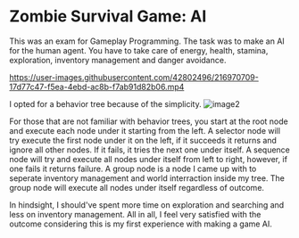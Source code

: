 # Zombie Survival Game: AI

This was an exam for Gameplay Programming. The task was to make an AI for the human agent. You have to take care of energy, health, stamina, exploration, inventory management and danger avoidance.

https://user-images.githubusercontent.com/42802496/216970709-17d77c47-f5ea-4ebd-ac8b-f7ab91d82b06.mp4

I opted for a behavior tree because of the simplicity.
![image2](https://user-images.githubusercontent.com/42802496/216971864-e69c17dd-47e8-447b-916c-b28a55f30df0.png)

For those that are not familiar with behavior trees, you start at the root node and execute each node under it starting from the left.
A selector node will try execute the first node under it on the left, if it succeeds it returns and ignore all other nodes. If it fails, it tries the next one under itself.
A sequence node will try and execute all nodes under itself from left to right, however, if one fails it returns failure.
A group node is a node I came up with to seperate inventory management and world interraction inside my tree. The group node will execute all nodes under itself regardless of outcome.

In hindsight, I should've spent more time on exploration and searching and less on inventory management. All in all, I feel very satisfied with the outcome considering this is my first experience with making a game AI.
